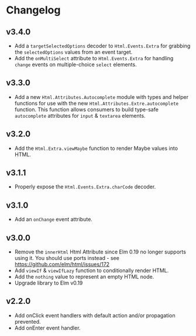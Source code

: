 # Changelog

## v3.4.0

* Add a `targetSelectedOptions` decoder to `Html.Events.Extra` for grabbing the
  `selectedOptions` values from an event target.
* Add the `onMultiSelect` attribute to `Html.Events.Extra` for handling
  `change` events on multiple-choice `select` elements.

## v3.3.0

* Add a new `Html.Attributes.Autocomplete` module with types and helper
  functions for use with the new `Html.Attributes.Extre.autocomplete` function.
  This function allows consumers to build type-safe `autocomplete` attributes
  for `input` & `textarea` elements.

## v3.2.0

* Add the `Html.Extra.viewMaybe` function to render Maybe values into HTML.

## v3.1.1

* Properly expose the `Html.Events.Extra.charCode` decoder.

## v3.1.0

* Add an `onChange` event attribute.

## v3.0.0

* Remove the `innerHtml` Html Attribute since Elm 0.19 no longer supports using
  it. You should use ports instead - see https://github.com/elm/html/issues/172
* Add `viewIf` & `viewIfLazy` function to conditionally render HTML.
* Add the `nothing` value to represent an empty HTML node.
* Upgrade library to Elm v0.19

## v2.2.0

* Add onClick event handlers with default action and/or propagation prevented.
* Add onEnter event handler.
